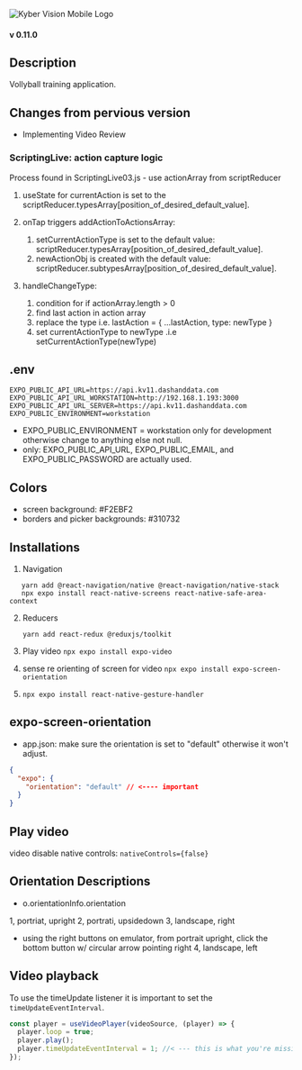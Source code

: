 ![Kyber Vision Mobile Logo](./assets/images/kyberVisionLogo01.png)

#### v 0.11.0

## Description

Vollyball training application.

## Changes from pervious version

- Implementing Video Review

### ScriptingLive: action capture logic

Process found in ScriptingLive03.js - use actionArray from scriptReducer

1. useState for currentAction is set to the scriptReducer.typesArray[position_of_desired_default_value].
2. onTap triggers addActionToActionsArray:

   1. setCurrentActionType is set to the default value: scriptReducer.typesArray[position_of_desired_default_value].
   2. newActionObj is created with the default value: scriptReducer.subtypesArray[position_of_desired_default_value].

3. handleChangeType:
   1. condition for if actionArray.length > 0
   2. find last action in action array
   3. replace the type i.e. lastAction = { ...lastAction, type: newType }
   4. set currentActionType to newType .i.e setCurrentActionType(newType)

## .env

```
EXPO_PUBLIC_API_URL=https://api.kv11.dashanddata.com
EXPO_PUBLIC_API_URL_WORKSTATION=http://192.168.1.193:3000
EXPO_PUBLIC_API_URL_SERVER=https://api.kv11.dashanddata.com
EXPO_PUBLIC_ENVIRONMENT=workstation
```

- EXPO_PUBLIC_ENVIRONMENT = workstation only for development otherwise change to anything else not null.
- only: EXPO_PUBLIC_API_URL, EXPO_PUBLIC_EMAIL, and EXPO_PUBLIC_PASSWORD are actually used.

## Colors

- screen background: #F2EBF2
- borders and picker backgrounds: #310732

## Installations

1. Navigation

```
   yarn add @react-navigation/native @react-navigation/native-stack
   npx expo install react-native-screens react-native-safe-area-context
```

2. Reducers

   `yarn add react-redux @reduxjs/toolkit`

3. Play video
   `npx expo install expo-video`

4. sense re orienting of screen for video
   `npx expo install expo-screen-orientation`

5. `npx expo install react-native-gesture-handler`

## expo-screen-orientation

- app.json: make sure the orientation is set to "default" otherwise it won't adjust.

```json
{
  "expo": {
    "orientation": "default" // <---- important
  }
}
```

## Play video

video disable native controls: `nativeControls={false}`

## Orientation Descriptions

- o.orientationInfo.orientation

1, portriat, upright
2, portrati, upsidedown
3, landscape, right

- using the right buttons on emulator, from portrait upright, click the bottom button w/ circular arrow pointing right
  4, landscape, left

## Video playback

To use the timeUpdate listener it is important to set the `timeUpdateEventInterval`.

```js
const player = useVideoPlayer(videoSource, (player) => {
  player.loop = true;
  player.play();
  player.timeUpdateEventInterval = 1; //< --- this is what you're missing
});
```
